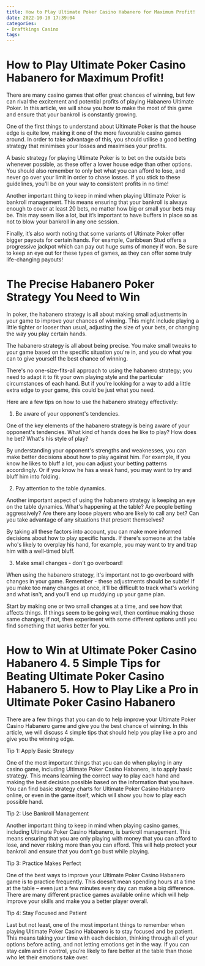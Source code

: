 ```yaml
---
title: How to Play Ultimate Poker Casino Habanero for Maximum Profit!
date: 2022-10-10 17:39:04
categories:
- Draftkings Casino
tags:
---
```



# How to Play Ultimate Poker Casino Habanero for Maximum Profit!

There are many casino games that offer great chances of winning, but few can rival the excitement and potential profits of playing Habanero Ultimate Poker. In this article, we will show you how to make the most of this game and ensure that your bankroll is constantly growing.

One of the first things to understand about Ultimate Poker is that the house edge is quite low, making it one of the more favourable casino games around. In order to take advantage of this, you should utilise a good betting strategy that minimises your losses and maximises your profits.

A basic strategy for playing Ultimate Poker is to bet on the outside bets whenever possible, as these offer a lower house edge than other options. You should also remember to only bet what you can afford to lose, and never go over your limit in order to chase losses. If you stick to these guidelines, you’ll be on your way to consistent profits in no time!

Another important thing to keep in mind when playing Ultimate Poker is bankroll management. This means ensuring that your bankroll is always enough to cover at least 20 bets, no matter how big or small your bets may be. This may seem like a lot, but it’s important to have buffers in place so as not to blow your bankroll in any one session.

 Finally, it’s also worth noting that some variants of Ultimate Poker offer bigger payouts for certain hands. For example, Caribbean Stud offers a progressive jackpot which can pay out huge sums of money if won. Be sure to keep an eye out for these types of games, as they can offer some truly life-changing payouts!

#  The Precise Habanero Poker Strategy You Need to Win

In poker, the habanero strategy is all about making small adjustments in your game to improve your chances of winning. This might include playing a little tighter or looser than usual, adjusting the size of your bets, or changing the way you play certain hands.

The habanero strategy is all about being precise. You make small tweaks to your game based on the specific situation you're in, and you do what you can to give yourself the best chance of winning.

There's no one-size-fits-all approach to using the habanero strategy; you need to adapt it to fit your own playing style and the particular circumstances of each hand. But if you're looking for a way to add a little extra edge to your game, this could be just what you need.

Here are a few tips on how to use the habanero strategy effectively:

1. Be aware of your opponent's tendencies.

One of the key elements of the habanero strategy is being aware of your opponent's tendencies. What kind of hands does he like to play? How does he bet? What's his style of play?

By understanding your opponent's strengths and weaknesses, you can make better decisions about how to play against him. For example, if you know he likes to bluff a lot, you can adjust your betting patterns accordingly. Or if you know he has a weak hand, you may want to try and bluff him into folding.

2. Pay attention to the table dynamics.

Another important aspect of using the habanero strategy is keeping an eye on the table dynamics. What's happening at the table? Are people betting aggressively? Are there any loose players who are likely to call any bet? Can you take advantage of any situations that present themselves?

By taking all these factors into account, you can make more informed decisions about how to play specific hands. If there's someone at the table who's likely to overplay his hand, for example, you may want to try and trap him with a well-timed bluff.

3. Make small changes - don't go overboard!

When using the habanero strategy, it's important not to go overboard with changes in your game. Remember - these adjustments should be subtle! If you make too many changes at once, it'll be difficult to track what's working and what isn't, and you'll end up muddying up your game plan.


Start by making one or two small changes at a time, and see how that affects things. If things seem to be going well, then continue making those same changes; if not, then experiment with some different options until you find something that works better for you.

#  How to Win at Ultimate Poker Casino Habanero 4. 5 Simple Tips for Beating Ultimate Poker Casino Habanero 5. How to Play Like a Pro in Ultimate Poker Casino Habanero

There are a few things that you can do to help improve your Ultimate Poker Casino Habanero game and give you the best chance of winning. In this article, we will discuss 4 simple tips that should help you play like a pro and give you the winning edge.

Tip 1: Apply Basic Strategy

One of the most important things that you can do when playing in any casino game, including Ultimate Poker Casino Habanero, is to apply basic strategy. This means learning the correct way to play each hand and making the best decision possible based on the information that you have. You can find basic strategy charts for Ultimate Poker Casino Habanero online, or even in the game itself, which will show you how to play each possible hand.

Tip 2: Use Bankroll Management

Another important thing to keep in mind when playing casino games, including Ultimate Poker Casino Habanero, is bankroll management. This means ensuring that you are only playing with money that you can afford to lose, and never risking more than you can afford. This will help protect your bankroll and ensure that you don’t go bust while playing.

Tip 3: Practice Makes Perfect

One of the best ways to improve your Ultimate Poker Casino Habanero game is to practice frequently. This doesn’t mean spending hours at a time at the table – even just a few minutes every day can make a big difference. There are many different practice games available online which will help improve your skills and make you a better player overall.

Tip 4: Stay Focused and Patient

Last but not least, one of the most important things to remember when playing Ultimate Poker Casino Habanero is to stay focused and be patient. This means taking your time with each decision, thinking through all of your options before acting, and not letting emotions get in the way. If you can stay calm and in control, you’re likely to fare better at the table than those who let their emotions take over.